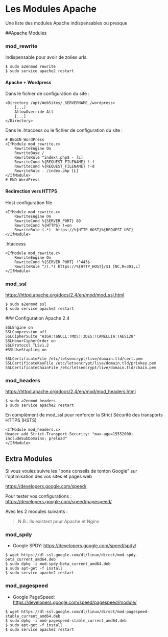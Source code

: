 # Les Modules Apache


Une liste des modules Apache indispensables ou presque

##Apache Modules


### mod_rewrite

Indispensable pour avoir de zolies urls.

```
$ sudo a2enmod rewrite
$ sudo service apache2 restart

```
#### Apache + Wordpress

Dans le fichier de configuration du site :

```
<Directory /opt/WebSites/_SERVERNAME_/wordpress>
	[...]
	AllowOverride All
	[...]
</Directory>
```

Dans le .htaccess ou le fichier de configuration du site :

```
# BEGIN WordPress
<IfModule mod_rewrite.c>
    RewriteEngine On
    RewriteBase /
    RewriteRule ^index\.php$ - [L]
    RewriteCond %{REQUEST_FILENAME} !-f
    RewriteCond %{REQUEST_FILENAME} !-d
    RewriteRule . /index.php [L]
</IfModule>
# END WordPress
```

#### Redirection vers HTTPS


Host configuration file

```
<IfModule mod_rewrite.c>
    RewriteEngine On
    RewriteCond %{SERVER_PORT} 80
    RewriteCond %{HTTPS} !=on
    RewriteRule (.*)  https://%{HTTP_HOST}%{REQUEST_URI}
</IfModule>
```

.htaccess

```
<IfModule mod_rewrite.c>
    RewriteEngine On
    RewriteCond %{SERVER_PORT} !^443$
    RewriteRule ^/(.*) https://%{HTTP_HOST}/$1 [NC,R=301,L]
</IfModule>
```



### mod_ssl

https://httpd.apache.org/docs/2.4/en/mod/mod_ssl.html

```
$ sudo a2enmod ssl
$ sudo service apache2 restart

```


### Configuration Apache 2.4
```
SSLEngine on
SSLCompression off
SSLCipherSuite "HIGH:!aNULL:!MD5:!3DES:!CAMELLIA:!AES128"
SSLHonorCipherOrder on
SSLProtocol TLSv1.2
#SSLUseStapling on

SSLCertificateFile /etc/letsencrypt/live/domain.tld/cert.pem
SSLCertificateKeyFile /etc/letsencrypt/live/domain.tld/privkey.pem
SSLCertificateChainFile /etc/letsencrypt/live/domain.tld/chain.pem
```


### mod_headers

https://httpd.apache.org/docs/2.4/en/mod/mod_headers.html



```
$ sudo a2enmod headers
$ sudo service apache2 restart

```

En complément de mod_ssl pour renforcer  la Strict Sécurité des transports HTTPS (HSTS)

```
<IfModule mod_headers.c>
Header add Strict-Transport-Security: "max-age=15552000; includeSubDomains; preload"
</IfModule>
```


## Extra Modules

Si vous voulez suivre les "bons conseils de tonton Google" sur l'optimisation des vos sites et pages web 

https://developers.google.com/speed/

Pour tester vos configurations : https://developers.google.com/speed/pagespeed/

Avec les 2 modules suivants : 

> N.B.:
> Ils existent pour Apache et Nginx

### mod_spdy
* Google SPDY: https://developers.google.com/speed/spdy/

```
$ wget https://dl-ssl.google.com/dl/linux/direct/mod-spdy-beta_current_amd64.deb
$ sudo dpkg -i mod-spdy-beta_current_amd64.deb 
$ sudo apt-get -f install
$ sudo service apache2 restart

```


### mod_pagespeed
* Google PageSpeed: https://developers.google.com/speed/pagespeed/module/


```
$ wget https://dl-ssl.google.com/dl/linux/direct/mod-pagespeed-stable_current_amd64.deb
$ sudo dpkg -i mod-pagespeed-stable_current_amd64.deb 
$ sudo apt-get -f install
$ sudo service apache2 restart

```

